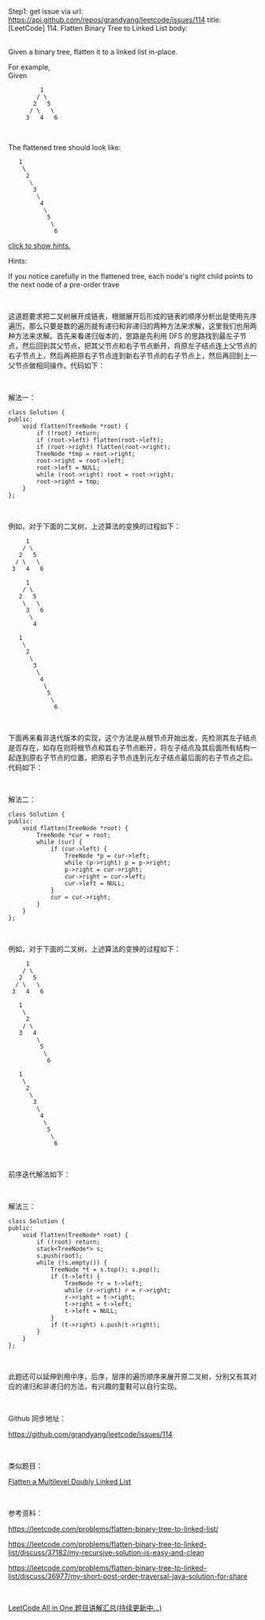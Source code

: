 Step1: get issue via url: https://api.github.com/repos/grandyang/leetcode/issues/114 
 title:[LeetCode] 114. Flatten Binary Tree to Linked List 
 body:  
  

Given a binary tree, flatten it to a linked list in-place.

For example,  
Given
    
    
             1
            / \
           2   5
          / \   \
         3   4   6
    

 

The flattened tree should look like:  

    
    
       1
        \
         2
          \
           3
            \
             4
              \
               5
                \
                 6
    

[click to show hints.](https://oj.leetcode.com/problems/flatten-binary-tree-to-linked-list/)

Hints: 

If you notice carefully in the flattened tree, each node's right child points to the next node of a pre-order trave

 

这道题要求把二叉树展开成链表，根据展开后形成的链表的顺序分析出是使用先序遍历，那么只要是数的遍历就有递归和非递归的两种方法来求解，这里我们也用两种方法来求解。首先来看递归版本的，思路是先利用 DFS 的思路找到最左子节点，然后回到其父节点，把其父节点和右子节点断开，将原左子结点连上父节点的右子节点上，然后再把原右子节点连到新右子节点的右子节点上，然后再回到上一父节点做相同操作。代码如下：

 

解法一：
    
    
    class Solution {
    public:
        void flatten(TreeNode *root) {
            if (!root) return;
            if (root->left) flatten(root->left);
            if (root->right) flatten(root->right);
            TreeNode *tmp = root->right;
            root->right = root->left;
            root->left = NULL;
            while (root->right) root = root->right;
            root->right = tmp;
        }
    };

 

例如，对于下面的二叉树，上述算法的变换的过程如下：
    
    
         1
        / \
       2   5
      / \   \
     3   4   6
    
         1
        / \
       2   5
        \   \
         3   6
          \    
           4
    
       1
        \
         2
          \
           3
            \
             4
              \
               5
                \
                 6

 

下面再来看非迭代版本的实现，这个方法是从根节点开始出发，先检测其左子结点是否存在，如存在则将根节点和其右子节点断开，将左子结点及其后面所有结构一起连到原右子节点的位置，把原右子节点连到元左子结点最后面的右子节点之后。代码如下：

 

解法二：
    
    
    class Solution {
    public:
        void flatten(TreeNode *root) {
            TreeNode *cur = root;
            while (cur) {
                if (cur->left) {
                    TreeNode *p = cur->left;
                    while (p->right) p = p->right;
                    p->right = cur->right;
                    cur->right = cur->left;
                    cur->left = NULL;
                }
                cur = cur->right;
            }
        }
    };

 

例如，对于下面的二叉树，上述算法的变换的过程如下：
    
    
         1
        / \
       2   5
      / \   \
     3   4   6
    
       1
        \
         2
        / \
       3   4
            \
             5
              \
               6
               
       1
        \
         2
          \
           3
            \
             4
              \
               5
                \
                 6

 

前序迭代解法如下：

 

解法三：
    
    
    class Solution {
    public:
        void flatten(TreeNode* root) {
            if (!root) return;
            stack<TreeNode*> s;
            s.push(root);
            while (!s.empty()) {
                TreeNode *t = s.top(); s.pop();
                if (t->left) {
                    TreeNode *r = t->left;
                    while (r->right) r = r->right;
                    r->right = t->right;
                    t->right = t->left;
                    t->left = NULL;
                }
                if (t->right) s.push(t->right);
            }
        }
    };

 

此题还可以延伸到用中序，后序，层序的遍历顺序来展开原二叉树，分别又有其对应的递归和非递归的方法，有兴趣的童鞋可以自行实现。

 

Github 同步地址：

<https://github.com/grandyang/leetcode/issues/114>

 

类似题目：

[Flatten a Multilevel Doubly Linked List](https://www.cnblogs.com/grandyang/p/9688522.html)

 

参考资料：

<https://leetcode.com/problems/flatten-binary-tree-to-linked-list/>

<https://leetcode.com/problems/flatten-binary-tree-to-linked-list/discuss/37182/my-recursive-solution-is-easy-and-clean>

<https://leetcode.com/problems/flatten-binary-tree-to-linked-list/discuss/36977/my-short-post-order-traversal-java-solution-for-share>

 

[LeetCode All in One 题目讲解汇总(持续更新中...)](http://www.cnblogs.com/grandyang/p/4606334.html)
